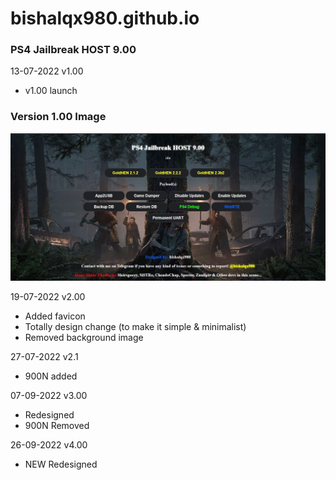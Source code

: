 # bishalqx980.github.io

### PS4 Jailbreak HOST 9.00

13-07-2022 v1.00
- v1.00 launch

### Version 1.00 Image 
<img src="/v1.00.JPG">

19-07-2022 v2.00
- Added favicon
- Totally design change (to make it simple & minimalist)
- Removed background image 

27-07-2022 v2.1
- 900N added

07-09-2022 v3.00
- Redesigned
- 900N Removed

26-09-2022 v4.00
- NEW Redesigned
